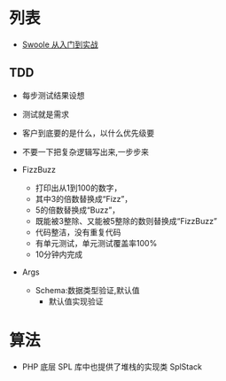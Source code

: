 # 列表

* [Swoole 从入门到实战](https://xueyuanjun.com/books/swoole-tutorial)

## TDD

* 每步测试结果设想
* 测试就是需求
* 客户到底要的是什么，以什么优先级要
* 不要一下把复杂逻辑写出来,一步步来

* FizzBuzz
    * 打印出从1到100的数字，
    * 其中3的倍数替换成“Fizz”，
    * 5的倍数替换成“Buzz”，
    * 既能被3整除、又能被5整除的数则替换成“FizzBuzz”
    * 代码整洁，没有重复代码
    * 有单元测试，单元测试覆盖率100%
    * 10分钟内完成
* Args
    - Schema:数据类型验证,默认值
        + 默认值实现验证

# 算法

* PHP 底层 SPL 库中也提供了堆栈的实现类 SplStack
